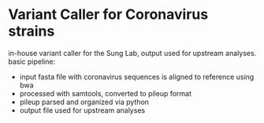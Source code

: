 # Variant Caller for Coronavirus strains
in-house variant caller for the Sung Lab, output used for upstream analyses. basic pipeline:

- input fasta file with coronavirus sequences is aligned to reference using bwa
- processed with samtools, converted to pileup format
- pileup parsed and organized via python
- output file used for upstream analyses 
